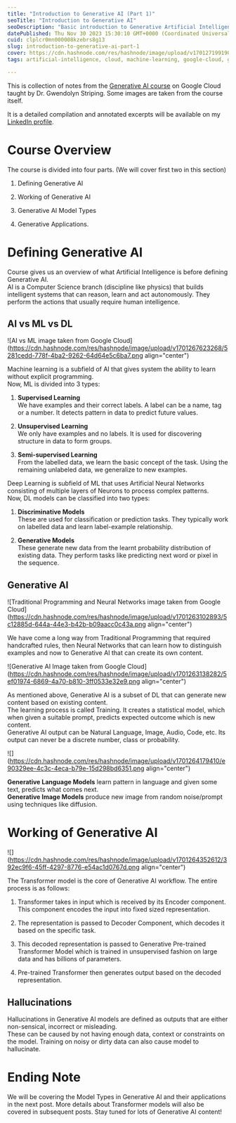 ```yaml
---
title: "Introduction to Generative AI (Part 1)"
seoTitle: "Introduction to Generative AI"
seoDescription: "Basic introduction to Generative Artificial Intelligence from Google Cloud course."
datePublished: Thu Nov 30 2023 15:30:10 GMT+0000 (Coordinated Universal Time)
cuid: clplcr0mn000008kzebrs8g13
slug: introduction-to-generative-ai-part-1
cover: https://cdn.hashnode.com/res/hashnode/image/upload/v1701271991900/daf61719-9a24-4de6-aa3b-81d088d5b39f.png
tags: artificial-intelligence, cloud, machine-learning, google-cloud, google, transformers, generative-ai

---
```


This is collection of notes from the [Generative AI course](https://www.cloudskillsboost.google/course_templates/536) on Google Cloud taught by Dr. Gwendolyn Striping. Some images are taken from the course itself.

It is a detailed compilation and annotated excerpts will be available on my [LinkedIn profile](https://www.linkedin.com/in/akshit-keoliya/).

# Course Overview

The course is divided into four parts. (We will cover first two in this section)

1. Defining Generative AI
    
2. Working of Generative AI
    
3. Generative AI Model Types
    
4. Generative Applications.
    

# Defining Generative AI

Course gives us an overview of what Artificial Intelligence is before defining Generative AI.  
AI is a Computer Science branch (discipline like physics) that builds intelligent systems that can reason, learn and act autonomously. They perform the actions that usually require human intelligence.

## AI vs ML vs DL

![AI vs ML image taken from Google Cloud](https://cdn.hashnode.com/res/hashnode/image/upload/v1701267623268/5281cedd-778f-4ba2-9262-64d64e5c6ba7.png align="center")

Machine learning is a subfield of AI that gives system the ability to learn without explicit programming.  
Now, ML is divided into 3 types:

1. **Supervised Learning**  
    We have examples and their correct labels. A label can be a name, tag or a number. It detects pattern in data to predict future values.
    
2. **Unsupervised Learning**  
    We only have examples and no labels. It is used for discovering structure in data to form groups.
    
3. **Semi-supervised Learning**  
    From the labelled data, we learn the basic concept of the task. Using the remaining unlabeled data, we generalize to new examples.
    

Deep Learning is subfield of ML that uses Artificial Neural Networks consisting of multiple layers of Neurons to process complex patterns.  
Now, DL models can be classified into two types:

1. **Discriminative Models**  
    These are used for classification or prediction tasks. They typically work on labelled data and learn label-example relationship.
    
2. **Generative Models**  
    These generate new data from the learnt probability distribution of existing data. They perform tasks like predicting next word or pixel in the sequence.
    

## Generative AI

![Traditional Programming and Neural Networks image taken from Google Cloud](https://cdn.hashnode.com/res/hashnode/image/upload/v1701263102893/5c12885d-644a-44e3-b42b-b09aacc0c43a.png align="center")

We have come a long way from Traditional Programming that required handcrafted rules, then Neural Networks that can learn how to distinguish examples and now to Generative AI that can create its own content.

![Generative AI Image taken from Google Cloud](https://cdn.hashnode.com/res/hashnode/image/upload/v1701263138282/5ef01974-6869-4a70-b810-3ff0533e32e9.png align="center")

As mentioned above, Generative AI is a subset of DL that can generate new content based on existing content.  
The learning process is called Training. It creates a statistical model, which when given a suitable prompt, predicts expected outcome which is new content.  
Generative AI output can be Natural Language, Image, Audio, Code, etc. Its output can never be a discrete number, class or probability.

![](https://cdn.hashnode.com/res/hashnode/image/upload/v1701264179410/e90329ee-4c3c-4eca-b79e-15d298bd6351.png align="center")

**Generative Language Models** learn pattern in language and given some text, predicts what comes next.  
**Generative Image Models** produce new image from random noise/prompt using techniques like diffusion.

# Working of Generative AI

![](https://cdn.hashnode.com/res/hashnode/image/upload/v1701264352612/392ec9f6-45ff-4297-8776-e54ac1d0767d.png align="center")

The Transformer model is the core of Generative AI workflow. The entire process is as follows:

1. Transformer takes in input which is received by its Encoder component. This component encodes the input into fixed sized representation.
    
2. The representation is passed to Decoder Component, which decodes it based on the specific task.
    
3. This decoded representation is passed to Generative Pre-trained Transformer Model which is trained in unsupervised fashion on large data and has billions of parameters.
    
4. Pre-trained Transformer then generates output based on the decoded representation.
    

## Hallucinations

Hallucinations in Generative AI models are defined as outputs that are either non-sensical, incorrect or misleading.  
These can be caused by not having enough data, context or constraints on the model. Training on noisy or dirty data can also cause model to hallucinate.

# Ending Note

We will be covering the Model Types in Generative AI and their applications in the next post. More details about Transformer models will also be covered in subsequent posts. Stay tuned for lots of Generative AI content!